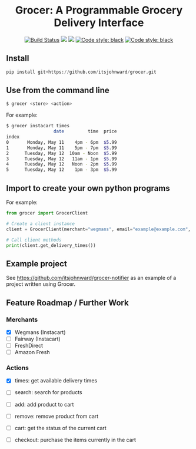 <h1 style="text-align: center">Grocer: A Programmable Grocery Delivery Interface</h1>
<p align="center">
<a href="https://travis-ci.com/itsjohnward/grocer"><img alt="Build Status" src="https://travis-ci.com/itsjohnward/grocer.svg?branch=master"></a>
<a href="https://codeclimate.com/github/itsjohnward/grocer/maintainability"><img src="https://api.codeclimate.com/v1/badges/44e9c2a633eb3c569c49/maintainability" /></a>
<a href="https://codeclimate.com/github/itsjohnward/grocer/test_coverage"><img src="https://api.codeclimate.com/v1/badges/44e9c2a633eb3c569c49/test_coverage" /></a>
<a href="https://github.com/psf/black"><img alt="Code style: black" src="https://img.shields.io/badge/code%20style-black-000000.svg"></a>
<a href="https://github.com/itsjohnward/grocer/releases"><img alt="Code style: black" src="https://img.shields.io/github/v/release/itsjohnward/grocer"></a>
</p>

## Install

```py
pip install git+https://github.com/itsjohnward/grocer.git
```

## Use from the command line

```sh
$ grocer <store> <action>
```

For example:

```sh
$ grocer instacart times
                  date         time  price
index                                     
0       Monday, May 11    4pm - 6pm  $5.99
1       Monday, May 11    5pm - 7pm  $5.99
2      Tuesday, May 12  10am - Noon  $5.99
3      Tuesday, May 12   11am - 1pm  $5.99
4      Tuesday, May 12   Noon - 2pm  $5.99
5      Tuesday, May 12    1pm - 3pm  $5.99
```

## Import to create your own python programs

For example:

```py
from grocer import GrocerClient

# Create a client instance
client = GrocerClient(merchant="wegmans", email="example@example.com", password="password")

# Call client methods
print(client.get_delivery_times())
```

## Example project

See <https://github.com/itsjohnward/grocer-notifier> as an example of a project written using Grocer.

## Feature Roadmap / Further Work

### Merchants

- [x] Wegmans (Instacart)
- [ ] Fairway (Instacart)
- [ ] FreshDirect
- [ ] Amazon Fresh

### Actions

- [x] times: get available delivery times
- [ ] search: search for products
- [ ] add: add product to cart
- [ ] remove: remove product from cart
- [ ] cart: get the status of the current cart
- [ ] checkout: purchase the items currently in the cart

